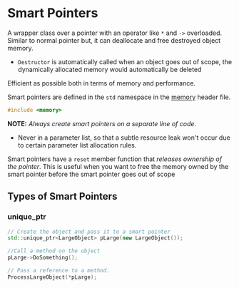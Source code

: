 # Smart Pointers
A wrapper class over a pointer with an operator like `*` and `->` overloaded.
Similar to normal pointer but, it can deallocate and free destroyed object memory.
- `Destructor` is automatically called when an object goes out of scope, the dynamically allocated memory would automatically be deleted

Efficient as possible both in terms of memory and performance.

Smart pointers are defined in the `std` namespace in the [memory](https://learn.microsoft.com/en-us/cpp/standard-library/memory?view=msvc-170) header file.
```c++
#include <memory>
```

**NOTE:** *Always create smart pointers on a separate line of code*. 
- Never in a parameter list, so that a subtle resource leak won't occur due to certain parameter list allocation rules. 

Smart pointers have a `reset` member function that *releases ownership of the pointer*. This is useful when you want to free the memory owned by the smart pointer before the smart pointer goes out of scope
## Types of Smart Pointers
### unique_ptr

```c++
// Create the object and pass it to a smart pointer
std::unique_ptr<LargeObject> pLarge(new LargeObject());

//Call a method on the object
pLarge->DoSomething();

// Pass a reference to a method.
ProcessLargeObject(*pLarge);
```
